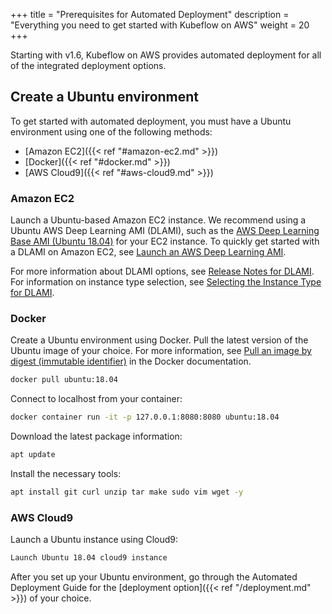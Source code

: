 +++
title = "Prerequisites for Automated Deployment"
description = "Everything you need to get started with Kubeflow on AWS"
weight = 20
+++

Starting with v1.6, Kubeflow on AWS provides automated deployment for all of the integrated deployment options. 

## Create a Ubuntu environment

To get started with automated deployment, you must have a Ubuntu environment using one of the following methods:
- [Amazon EC2]({{< ref "#amazon-ec2.md" >}})
- [Docker]({{< ref "#docker.md" >}}) 
- [AWS Cloud9]({{< ref "#aws-cloud9.md" >}})

### Amazon EC2

Launch a Ubuntu-based Amazon EC2 instance. We recommend using a Ubuntu AWS Deep Learning AMI (DLAMI), such as the [AWS Deep Learning Base AMI (Ubuntu 18.04)](https://aws.amazon.com/releasenotes/aws-deep-learning-base-ami-ubuntu-18-04/) for your EC2 instance. To quickly get started with a DLAMI on Amazon EC2, see [Launch an AWS Deep Learning AMI](https://aws.amazon.com/getting-started/hands-on/get-started-dlami/). 

For more information about DLAMI options, see [Release Notes for DLAMI](https://docs.aws.amazon.com/dlami/latest/devguide/appendix-ami-release-notes.html). For information on instance type selection, see [Selecting the Instance Type for DLAMI](https://docs.aws.amazon.com/dlami/latest/devguide/instance-select.html).

### Docker

Create a Ubuntu environment using Docker. Pull the latest version of the Ubuntu image of your choice. For more information, see [Pull an image by digest (immutable identifier)](https://docs.docker.com/engine/reference/commandline/pull/#pull-an-image-by-digest-immutable-identifier) in the Docker documentation.
```sh
docker pull ubuntu:18.04
```

Connect to localhost from your container:
```sh
docker container run -it -p 127.0.0.1:8080:8080 ubuntu:18.04
```

Download the latest package information: 
```sh
apt update
```

 Install the necessary tools: 
```sh
apt install git curl unzip tar make sudo vim wget -y
```

### AWS Cloud9

Launch a Ubuntu instance using Cloud9:
```sh
Launch Ubuntu 18.04 cloud9 instance 
```

After you set up your Ubuntu environment, go through the Automated Deployment Guide for the [deployment option]({{< ref "/deployment.md" >}}) of your choice. 